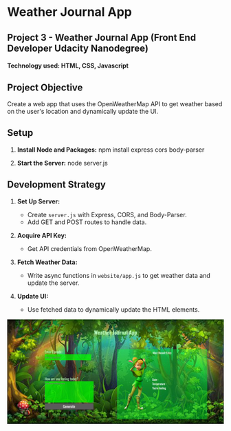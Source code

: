 # Weather Journal App

## Project 3 - Weather Journal App (Front End Developer Udacity Nanodegree)
#### Technology used: HTML, CSS, Javascript


## Project Objective
Create a web app that uses the OpenWeatherMap API to get weather based on the user's location and dynamically update the UI.

## Setup

1. **Install Node and Packages:**
    npm install express cors body-parser
   

2. **Start the Server:**
    node server.js
 

## Development Strategy

1. **Set Up Server:**
    - Create `server.js` with Express, CORS, and Body-Parser.
    - Add GET and POST routes to handle data.

2. **Acquire API Key:**
    - Get API credentials from OpenWeatherMap.

3. **Fetch Weather Data:**
    - Write async functions in `website/app.js` to get weather data and update the server.

4. **Update UI:**
    - Use fetched data to dynamically update the HTML elements.

![overview](image-1.png)
